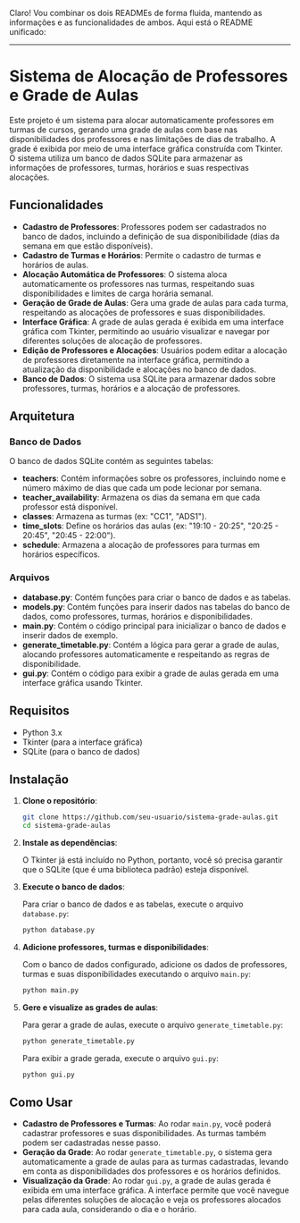 Claro! Vou combinar os dois READMEs de forma fluida, mantendo as informações e as funcionalidades de ambos. Aqui está o README unificado:

---

# Sistema de Alocação de Professores e Grade de Aulas

Este projeto é um sistema para alocar automaticamente professores em turmas de cursos, gerando uma grade de aulas com base nas disponibilidades dos professores e nas limitações de dias de trabalho. A grade é exibida por meio de uma interface gráfica construída com Tkinter. O sistema utiliza um banco de dados SQLite para armazenar as informações de professores, turmas, horários e suas respectivas alocações.

## Funcionalidades

- **Cadastro de Professores**: Professores podem ser cadastrados no banco de dados, incluindo a definição de sua disponibilidade (dias da semana em que estão disponíveis).
- **Cadastro de Turmas e Horários**: Permite o cadastro de turmas e horários de aulas.
- **Alocação Automática de Professores**: O sistema aloca automaticamente os professores nas turmas, respeitando suas disponibilidades e limites de carga horária semanal.
- **Geração de Grade de Aulas**: Gera uma grade de aulas para cada turma, respeitando as alocações de professores e suas disponibilidades.
- **Interface Gráfica**: A grade de aulas gerada é exibida em uma interface gráfica com Tkinter, permitindo ao usuário visualizar e navegar por diferentes soluções de alocação de professores.
- **Edição de Professores e Alocações**: Usuários podem editar a alocação de professores diretamente na interface gráfica, permitindo a atualização da disponibilidade e alocações no banco de dados.
- **Banco de Dados**: O sistema usa SQLite para armazenar dados sobre professores, turmas, horários e a alocação de professores.

## Arquitetura

### Banco de Dados

O banco de dados SQLite contém as seguintes tabelas:

- **teachers**: Contém informações sobre os professores, incluindo nome e número máximo de dias que cada um pode lecionar por semana.
- **teacher_availability**: Armazena os dias da semana em que cada professor está disponível.
- **classes**: Armazena as turmas (ex: "CC1", "ADS1").
- **time_slots**: Define os horários das aulas (ex: "19:10 - 20:25", "20:25 - 20:45", "20:45 - 22:00").
- **schedule**: Armazena a alocação de professores para turmas em horários específicos.

### Arquivos

- **database.py**: Contém funções para criar o banco de dados e as tabelas.
- **models.py**: Contém funções para inserir dados nas tabelas do banco de dados, como professores, turmas, horários e disponibilidades.
- **main.py**: Contém o código principal para inicializar o banco de dados e inserir dados de exemplo.
- **generate_timetable.py**: Contém a lógica para gerar a grade de aulas, alocando professores automaticamente e respeitando as regras de disponibilidade.
- **gui.py**: Contém o código para exibir a grade de aulas gerada em uma interface gráfica usando Tkinter.

## Requisitos

- Python 3.x
- Tkinter (para a interface gráfica)
- SQLite (para o banco de dados)

## Instalação

1. **Clone o repositório**:

   ```bash
   git clone https://github.com/seu-usuario/sistema-grade-aulas.git
   cd sistema-grade-aulas
   ```

2. **Instale as dependências**:

   O Tkinter já está incluído no Python, portanto, você só precisa garantir que o SQLite (que é uma biblioteca padrão) esteja disponível.

3. **Execute o banco de dados**:

   Para criar o banco de dados e as tabelas, execute o arquivo `database.py`:

   ```bash
   python database.py
   ```

4. **Adicione professores, turmas e disponibilidades**:

   Com o banco de dados configurado, adicione os dados de professores, turmas e suas disponibilidades executando o arquivo `main.py`:

   ```bash
   python main.py
   ```

5. **Gere e visualize as grades de aulas**:

   Para gerar a grade de aulas, execute o arquivo `generate_timetable.py`:

   ```bash
   python generate_timetable.py
   ```

   Para exibir a grade gerada, execute o arquivo `gui.py`:

   ```bash
   python gui.py
   ```

## Como Usar

- **Cadastro de Professores e Turmas**: Ao rodar `main.py`, você poderá cadastrar professores e suas disponibilidades. As turmas também podem ser cadastradas nesse passo.
- **Geração da Grade**: Ao rodar `generate_timetable.py`, o sistema gera automaticamente a grade de aulas para as turmas cadastradas, levando em conta as disponibilidades dos professores e os horários definidos.
- **Visualização da Grade**: Ao rodar `gui.py`, a grade de aulas gerada é exibida em uma interface gráfica. A interface permite que você navegue pelas diferentes soluções de alocação e veja os professores alocados para cada aula, considerando o dia e o horário.

